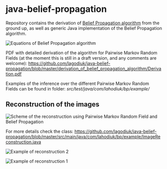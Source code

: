 # java-belief-propagation

Repository contains the derivation of [Belief Propagation algorithm](https://en.wikipedia.org/wiki/Belief_propagation) from the ground up, as well as generic Java implementation of the Belief Propagation algorithm.


![Equations of Belief Propagation algorithm](https://raw.githubusercontent.com/lagodiuk/java-belief-propagation/master/img/belief_propagation.png)

PDF with detailed derivation of the algorithm for Pairwise Markov Random Fields (at the moment this is still in a draft version, and any comments are welcome): 
https://github.com/lagodiuk/java-belief-propagation/blob/master/derivation_of_belief_propagation_algorithm/Derivation.pdf

Examples of the inference over the different Pairwise Markov Random Fields can be found in folder: *src/test/java/com/lahodiuk/bp/example/*

## Reconstruction of the images ##
![Scheme of the reconstruction using Pairwise Markov Random Field and Belief Propagation](https://raw.githubusercontent.com/lagodiuk/java-belief-propagation/master/img/image_reconstruction_scheme.png)

For more details check the class: https://github.com/lagodiuk/java-belief-propagation/blob/master/src/main/java/com/lahodiuk/bp/example/ImageReconstruction.java

![Example of reconstruction 2](https://raw.githubusercontent.com/lagodiuk/java-belief-propagation/master/img/image_reconstruction_2.gif)

![Example of reconstruction 1](https://raw.githubusercontent.com/lagodiuk/java-belief-propagation/master/img/image_reconstruction_1.gif)
